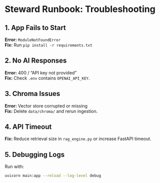 # Steward Runbook: Troubleshooting

## 1. App Fails to Start
**Error:** `ModuleNotFoundError`  
**Fix:** Run `pip install -r requirements.txt`

## 2. No AI Responses
**Error:** 400 / “API key not provided”  
**Fix:** Check `.env` contains `OPENAI_API_KEY`.

## 3. Chroma Issues
**Error:** Vector store corrupted or missing  
**Fix:** Delete `data/chroma/` and rerun ingestion.

## 4. API Timeout
**Fix:** Reduce retrieval size in `rag_engine.py` or increase FastAPI timeout.

## 5. Debugging Logs
Run with:
```bash
uvicorn main:app --reload --log-level debug
```